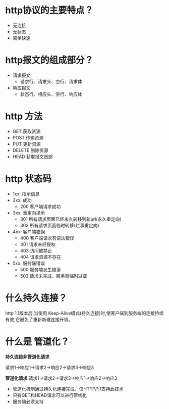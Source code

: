 # http协议的主要特点？
- 无连接
- 无状态
- 简单快速
# http报文的组成部分？
- 请求报文
  - 请求行、请求头、空行、请求体  
- 响应报文
  - 状态行、相应头、空行、响应体
# http 方法
- GET  获取资源
- POST 传输资源
- PUT   更新资源
- DELETE 删除资源
- HEAD   获取报文首部
# http 状态码
- 1xx: 指示信息
- 2xx: 成功
  - 200 客户端请求成功
- 3xx: 重定向提示
  - 301 所有请求页面已经永久转移到新url(永久重定向)
  - 302 所有请求页面临时转移(烂事重定向)
- 4xx: 客户端错误
  - 400 客户端请求有语法错误
  - 401 请求未经授权
  - 403 访问被禁止
  - 404 请求资源不存在
- 5xx: 服务端错误
  - 500 服务端发生错误
  - 503 请求未完成，服务器临时过载

# 什么持久连接？
http 1.1版本后,当使用 Keep-Alive模式(持久连接)时,使客户端到服务端的连接持续有效,它避免了重新新建连接开销。
# 什么是 管道化？
**持久连接非管道化请求**

请求1->响应1->请求2->响应2->请求3->响应3

**管道化请求**
请求1->请求2->请求3->响应1->响应2->响应3

- 管道化机制通过持久化连接完成，仅HTTP/1.1支持此技术
- 只有GET和HEAD请求可以进行管线化
- 服务端必须支持